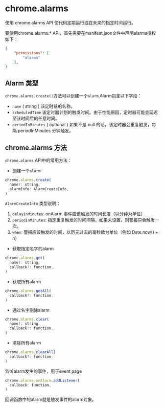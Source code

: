 # chrome.alarms

使用 chrome.alarms API 使代码定期运行或在未来的指定时间运行。

要使用chrome.alarms.* API，首先需要在manifest.json文件中声明alarms授权如下：

```Json
{
    "permissions": [
        "alarms"
    ],
}
```

## Alarm 类型

`chrome.alarms.create()`方法可以创建一个`alarm`,Alarm包含以下字段：

- `name` ( string ) 该定时器的名称。
- `scheduledTime`
该定时器计划的触发时间。由于性能原因，定时器可能会延迟至该时间后的任意时间。
- `periodInMinutes` ( optional )
如果不是 null 的话，该定时器会重复触发，每隔 periodInMinutes 分钟触发。

## chrome.alarms 方法

`chrome.alarms` API中的常用方法：

- 创建一个`alarm`

```Javascript
chrome.alarms.create(
  name?: string,
  alarmInfo: AlarmCreateInfo,
)
```

`AlarmCreateInfo` 类型说明：

1. `delayInMinutes`: onAlarm 事件应该触发的时间长度（以分钟为单位）
2. `periodInMinutes`: 指定重复触发的时间间隔，如果未设置，则警报只会触发一次。
3. `when`: 警报应该触发的时间，以历元过去的毫秒数为单位（例如 Date.now() + n）

- 获取指定名字的alarm

```Javascript
chrome.alarms.get(
  name?: string,
  callback?: function,
)
```

- 获取所有alarm

```Javascript
chrome.alarms.getAll(  
  callback?: function,  
)
```

- 通过名字删除alarm

```Javascript
chrome.alarms.clear(  
  name?: string,  
  callback?: function,  
)
```

- 清除所有alarm

```Javascript
chrome.alarms.clearAll(
  callback?: function,
)
```

监听alarm发生的事件，用于event page

```Javascript
chrome.alarms.onAlarm.addListener(  
  callback: function,  
)
```

回调函数中的alarm就是触发事件的alarm对象。